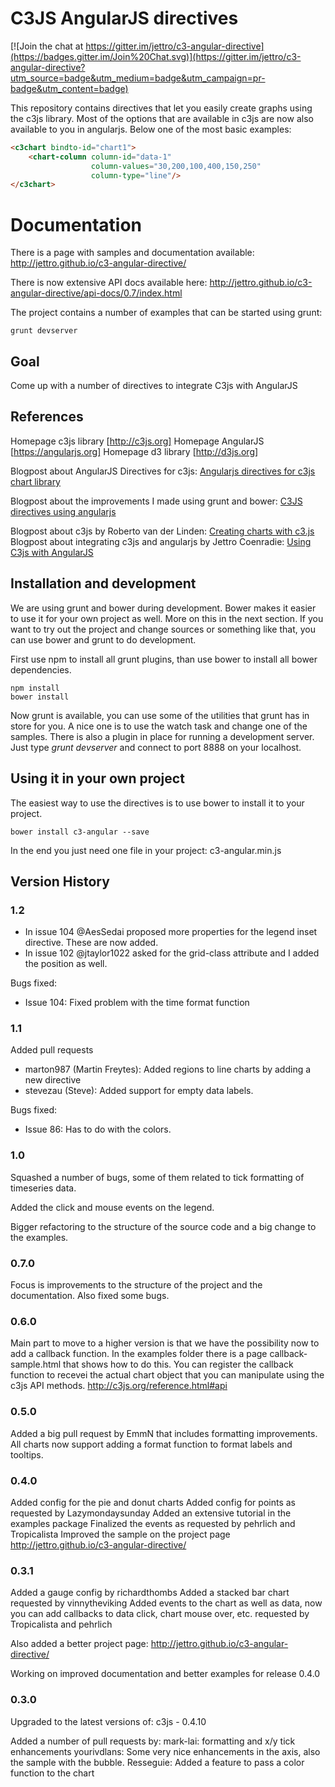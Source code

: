 # C3JS AngularJS directives

[![Join the chat at https://gitter.im/jettro/c3-angular-directive](https://badges.gitter.im/Join%20Chat.svg)](https://gitter.im/jettro/c3-angular-directive?utm_source=badge&utm_medium=badge&utm_campaign=pr-badge&utm_content=badge)

This repository contains directives that let you easily create graphs using the c3js library. Most of the options that are available in c3js are now also available to you in angularjs. Below one of the most basic examples:
```html
<c3chart bindto-id="chart1">
	<chart-column column-id="data-1" 
				  column-values="30,200,100,400,150,250"
				  column-type="line"/>		
</c3chart>

```

# Documentation
There is a page with samples and documentation available:
http://jettro.github.io/c3-angular-directive/

There is now extensive API docs available here:
http://jettro.github.io/c3-angular-directive/api-docs/0.7/index.html

The project contains a number of examples that can be started using grunt:

```
grunt devserver
```

## Goal
Come up with a number of directives to integrate C3js with AngularJS

## References
Homepage c3js library [http://c3js.org]
Homepage AngularJS [https://angularjs.org]
Homepage d3 library [http://d3js.org]

Blogpost about AngularJS Directives for c3js: [Angularjs directives for c3js chart library](http://blog.trifork.com/2014/08/19/angularjs-directives-for-c3-js-chart-library/)

Blogpost about the improvements I made using grunt and bower: [C3JS directives using angularjs](http://amsterdam.luminis.eu/2015/01/01/c3js-directives-for-angularjs/)

Blogpost about c3js by Roberto van der Linden: [Creating charts with c3.js](http://blog.trifork.com/2014/07/29/creating-charts-with-c3-js/)
Blogpost about integrating c3js and angularjs by Jettro Coenradie: [Using C3js with AngularJS](http://www.gridshore.nl/2014/07/29/using-c3js-angularjs/)

## Installation and development
We are using grunt and bower during development. Bower makes it easier to use it for your own project as well. More on this in the next section. If you want to try out the project and change sources or something like that, you can use bower and grunt to do development.

First use npm to install all grunt plugins, than use bower to install all bower dependencies.
```
npm install
bower install
```
Now grunt is available, you can use some of the utilities that grunt has in store for you. A nice one is to use the watch task and change one of the samples. There is also a plugin in place for running a development server. Just type _grunt devserver_ and connect to port 8888 on your localhost.


## Using it in your own project
The easiest way to use the directives is to use bower to install it to your project.
```
bower install c3-angular --save
```
In the end you just need one file in your project: c3-angular.min.js

## Version History

### 1.2
- In issue 104 @AesSedai proposed more properties for the legend inset directive. These are now added.
- In issue 102 @jtaylor1022 asked for the grid-class attribute and I added the position as well.

Bugs fixed:
- Issue 104: Fixed problem with the time format function

### 1.1
Added pull requests
- marton987 (Martin Freytes): Added regions to line charts by adding a new directive
- stevezau (Steve): Added support for empty data labels.

Bugs fixed:
- Issue 86: Has to do with the colors.

### 1.0
Squashed a number of bugs, some of them related to tick formatting of timeseries data.

Added the  click  and mouse events on the legend.

Bigger refactoring to the structure of the source code and a big change to the examples.

### 0.7.0
Focus is improvements to the structure of the project and the documentation. Also fixed some bugs.

### 0.6.0
Main part to move to a higher version is that we have the possibility now to add a callback function. In the examples folder there is a page callback-sample.html that shows how to do this. You can register the callback function to recevei the actual chart object that you can manipulate using the c3js API methods.
http://c3js.org/reference.html#api

### 0.5.0
Added a big pull request by EmmN that includes formatting improvements. All charts now support adding a format function to format labels and tooltips.

### 0.4.0
Added config for the pie and donut charts
Added config for points as requested by Lazymondaysunday
Added an extensive tutorial in the examples package
Finalized the events as requested by pehrlich and Tropicalista
Improved the sample on the project page
http://jettro.github.io/c3-angular-directive/

### 0.3.1
Added a gauge config by richardthombs
Added a stacked bar chart requested by vinnytheviking
Added events to the chart as well as data, now you can add callbacks to data click, chart mouse over, etc. requested by Tropicalista and pehrlich

Also added a better project page:
http://jettro.github.io/c3-angular-directive/

Working on improved documentation and better examples for release 0.4.0

### 0.3.0
Upgraded to the latest versions of:
c3js - 0.4.10

Added a number of pull requests by:
mark-lai: formatting and x/y tick enhancements
yourivdlans: Some very nice enhancements in the axis, also the sample with the bubble.
Resseguie: Added a feature to pass a color function to the chart
